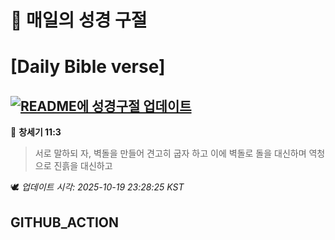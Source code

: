 # 🙏 매일의 성경 구절
# [Daily Bible verse]
## [![README에 성경구절 업데이트](https://github.com/DONGSUKA/first_test/actions/workflows/update-readme-bible.yml/badge.svg)](https://github.com/DONGSUKA/first_test/actions/workflows/update-readme-bible.yml)
<!-- START_BIBLE_VERSE -->
📖 **창세기 11:3**
> 서로 말하되 자, 벽돌을 만들어 견고히 굽자 하고 이에 벽돌로 돌을 대신하며 역청으로 진흙을 대신하고

🕊️ _업데이트 시각: 2025-10-19 23:28:25 KST_
  <!-- END_BIBLE_VERSE -->
## GITHUB_ACTION
